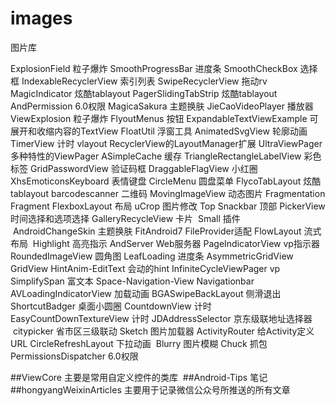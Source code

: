 # images
图片库

ExplosionField  粒子爆炸
SmoothProgressBar  进度条
SmoothCheckBox  选择框
IndexableRecyclerView  索引列表
SwipeRecyclerView  拖动rv
MagicIndicator  炫酷tablayout
PagerSlidingTabStrip  炫酷tablayout
AndPermission  6.0权限
MagicaSakura  主题换肤
JieCaoVideoPlayer  播放器
ViewExplosion  粒子爆炸
FlyoutMenus  按钮
ExpandableTextViewExample  可展开和收缩内容的TextView
FloatUtil  浮窗工具
AnimatedSvgView  轮廓动画
TimerView  计时
vlayout  RecyclerView的LayoutManager扩展
UltraViewPager  多种特性的ViewPager
ASimpleCache  缓存
TriangleRectangleLabelView  彩色标签
GridPasswordView  验证码框
DraggableFlagView  小红圈
XhsEmoticonsKeyboard  表情键盘
CircleMenu  圆盘菜单
FlycoTabLayout  炫酷tablayout
barcodescanner  二维码
MovingImageView  动态图片
Fragmentation  Fragment
FlexboxLayout  布局
uCrop  图片修改
Top Snackbar 顶部
PickerView  时间选择和选项选择
GalleryRecycleView  卡片
 Small  插件
 AndroidChangeSkin  主题换肤
 FitAndroid7  FileProvider适配
FlowLayout  流式布局
 Highlight  高亮指示
 AndServer  Web服务器
 PageIndicatorView  vp指示器
 RoundedImageView 圆角图
 LeafLoading  进度条
 AsymmetricGridView  GridView 
 HintAnim-EditText  会动的hint
 InfiniteCycleViewPager  vp
 SimplifySpan  富文本
 Space-Navigation-View  Navigationbar
 AVLoadingIndicatorView  加载动画
 BGASwipeBackLayout  侧滑退出
 ShortcutBadger  桌面小圆圈
 CountdownView  计时
 EasyCountDownTextureView  计时
 JDAddressSelector  京东级联地址选择器
 citypicker   省市区三级联动
 Sketch  图片加载器
 ActivityRouter  给Activity定义 URL
 CircleRefreshLayout  下拉动画
 Blurry  图片模糊
 Chuck  抓包
 PermissionsDispatcher  6.0权限
 
 
 ##ViewCore
主要是常用自定义控件的类库
 ##Android-Tips
 笔记
 ##hongyangWeixinArticles
主要用于记录微信公众号所推送的所有文章
 










